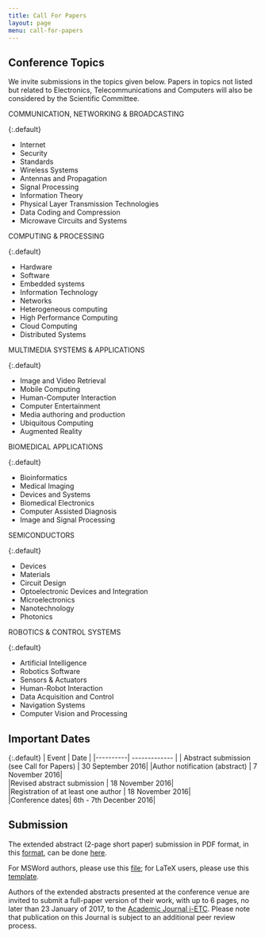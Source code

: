```yaml
---
title: Call For Papers
layout: page
menu: call-for-papers
---
```


## <a name="call-for-papers-topics">Conference Topics</a>

We invite submissions in the topics given below. Papers in topics not listed but 
related to Electronics, Telecommunications and Computers will also be considered 
by the Scientific Committee.

COMMUNICATION, NETWORKING & BROADCASTING

{:.default}
* Internet
* Security
* Standards
* Wireless Systems
* Antennas and Propagation
* Signal Processing
* Information Theory
* Physical Layer Transmission Technologies
* Data Coding and Compression
* Microwave Circuits and Systems

COMPUTING & PROCESSING

{:.default}
* Hardware
* Software
* Embedded systems
* Information Technology
* Networks
* Heterogeneous computing
* High Performance Computing
* Cloud Computing
* Distributed Systems

MULTIMEDIA SYSTEMS & APPLICATIONS

{:.default}
* Image and Video Retrieval
* Mobile Computing
* Human-Computer Interaction
* Computer Entertainment
* Media authoring and production
* Ubiquitous Computing
* Augmented Reality

BIOMEDICAL APPLICATIONS

{:.default}
* Bioinformatics
* Medical Imaging
* Devices and Systems
* Biomedical Electronics
* Computer Assisted Diagnosis
* Image and Signal Processing

SEMICONDUCTORS

{:.default}
* Devices
* Materials
* Circuit Design
* Optoelectronic Devices and Integration
* Microelectronics
* Nanotechnology
* Photonics

ROBOTICS & CONTROL SYSTEMS

{:.default}
* Artificial Intelligence
* Robotics Software
* Sensors & Actuators
* Human-Robot Interaction
* Data Acquisition and Control
* Navigation Systems
* Computer Vision and Processing


## <a name="call-for-papers-dates">Important Dates</a>

{:.default}
| Event    |      Date     | 
|----------| ------------- |
| Abstract submission (see Call for Papers) |  30 September 2016|
|Author notification (abstract) |   7 November 2016|  
|Revised abstract submission | 18 November 2016|  
|Registration of at least one author | 18 November 2016|  
|Conference dates| 6th - 7th Decenber 2016|

## <a name="call-for-papers-submission">Submission</a>

The extended abstract (2-page short paper) submission in PDF format, in this 
[format](/resources/CETC_template.pdf),
can be done [here](https://easychair.org/conferences/?conf=cetc2016).

For MSWord authors, please use this [file](/resources/CETC_Template.doc); 
for LaTeX users, please use this [template](/resources/CETC2016_Template_Latex.zip).

Authors of the extended abstracts presented at the conference venue are invited to
submit a full-paper version of their work, with up to 6 pages, no later than 23
January of 2017, to the
[Academic Journal i-ETC](http://journals.isel.pt/index.php/i-ETC). Please note 
that publication on this Journal is subject to an additional peer review process.